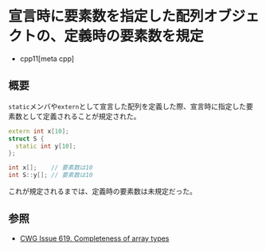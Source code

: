 # 宣言時に要素数を指定した配列オブジェクトの、定義時の要素数を規定
* cpp11[meta cpp]

## 概要
`static`メンバや`extern`として宣言した配列を定義した際、宣言時に指定した要素数として定義されることが規定された。

```cpp
extern int x[10];
struct S {
  static int y[10];
};

int x[];    // 要素数は10
int S::y[]; // 要素数は10
```

これが規定されるまでは、定義時の要素数は未規定だった。


## 参照
- [CWG Issue 619. Completeness of array types](http://www.open-std.org/jtc1/sc22/wg21/docs/cwg_defects.html#619)

